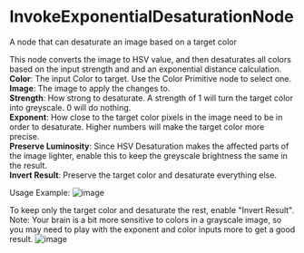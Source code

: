 # InvokeExponentialDesaturationNode
A node that can desaturate an image based on a target color

This node converts the image to HSV value, and then desaturates all colors based on the input strength and and an exponential distance calculation.  
**Color**: The input Color to target. Use the Color Primitive node to select one.  
**Image**: The image to apply the changes to.  
**Strength**: How strong to desaturate. A strength of 1 will turn the target color into greyscale. 0 will do nothing.  
**Exponent**: How close to the target color pixels in the image need to be in order to desaturate. Higher numbers will make the target color more precise.  
**Preserve Luminosity**: Since HSV Desaturation makes the affected parts of the image lighter, enable this to keep the greyscale brightness the same in the result.  
**Invert Result**: Preserve the target color and desaturate everything else.  

Usage Example:
![image](https://github.com/dunkeroni/InvokeExponentialDesaturationNode/assets/3298737/2349804d-5ea7-4d3e-b010-8d31875a11f3)


To keep only the target color and desaturate the rest, enable "Invert Result". Note: Your brain is a bit more sensitive to colors in a grayscale image, so you may need to play with the exponent and color inputs more to get a good result.
![image](https://github.com/dunkeroni/InvokeExponentialDesaturationNode/assets/3298737/7f959ada-befc-424e-9bbc-4b9dbf7e6872)
